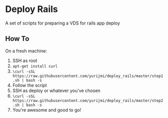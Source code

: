 # Deploy Rails
A set of scripts for preparing a VDS for rails app deploy

## How To

On a fresh machine:

1. SSH as root
2. ```apt-get install curl```
3. ```\curl -sSL https://raw.githubusercontent.com/yurijmi/deploy_rails/master/step1.sh | bash -s```
4. Follow the script
5. SSH as deploy or whatever you've chosen
6. ```\curl -sSL https://raw.githubusercontent.com/yurijmi/deploy_rails/master/step2.sh | bash -s```
7. You're awesome and good to go!
